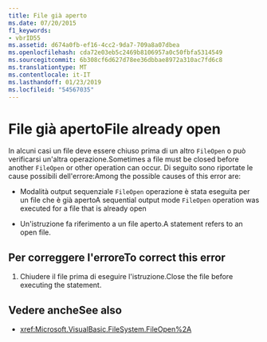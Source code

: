 ```yaml
---
title: File già aperto
ms.date: 07/20/2015
f1_keywords:
- vbrID55
ms.assetid: d674a0fb-ef16-4cc2-9da7-709a8a07dbea
ms.openlocfilehash: cda72e03eb5c2469b8106957a0c50fbfa5314549
ms.sourcegitcommit: 6b308cf6d627d78ee36dbbae8972a310ac7fd6c8
ms.translationtype: MT
ms.contentlocale: it-IT
ms.lasthandoff: 01/23/2019
ms.locfileid: "54567035"
---
```

# <a name="file-already-open"></a><span data-ttu-id="20585-102">File già aperto</span><span class="sxs-lookup"><span data-stu-id="20585-102">File already open</span></span>
<span data-ttu-id="20585-103">In alcuni casi un file deve essere chiuso prima di un altro `FileOpen` o può verificarsi un'altra operazione.</span><span class="sxs-lookup"><span data-stu-id="20585-103">Sometimes a file must be closed before another `FileOpen` or other operation can occur.</span></span> <span data-ttu-id="20585-104">Di seguito sono riportate le cause possibili dell'errore:</span><span class="sxs-lookup"><span data-stu-id="20585-104">Among the possible causes of this error are:</span></span>  
  
-   <span data-ttu-id="20585-105">Modalità output sequenziale `FileOpen` operazione è stata eseguita per un file che è già aperto</span><span class="sxs-lookup"><span data-stu-id="20585-105">A sequential output mode `FileOpen` operation was executed for a file that is already open</span></span>  
  
-   <span data-ttu-id="20585-106">Un'istruzione fa riferimento a un file aperto.</span><span class="sxs-lookup"><span data-stu-id="20585-106">A statement refers to an open file.</span></span>  
  
## <a name="to-correct-this-error"></a><span data-ttu-id="20585-107">Per correggere l'errore</span><span class="sxs-lookup"><span data-stu-id="20585-107">To correct this error</span></span>  
  
1.  <span data-ttu-id="20585-108">Chiudere il file prima di eseguire l'istruzione.</span><span class="sxs-lookup"><span data-stu-id="20585-108">Close the file before executing the statement.</span></span>  
  
## <a name="see-also"></a><span data-ttu-id="20585-109">Vedere anche</span><span class="sxs-lookup"><span data-stu-id="20585-109">See also</span></span>
- <xref:Microsoft.VisualBasic.FileSystem.FileOpen%2A>
